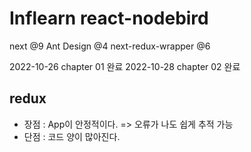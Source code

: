 # Inflearn react-nodebird

next @9
Ant Design @4
next-redux-wrapper @6

2022-10-26 chapter 01 완료 
2022-10-28 chapter 02 완료


## redux
* 장점 : App이 안정적이다. => 오류가 나도 쉽게 추적 가능
* 단점 : 코드 양이 많아진다.
